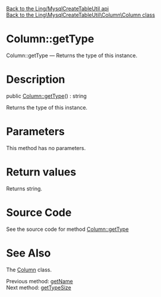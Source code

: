 [Back to the Ling/MysqlCreateTableUtil api](https://github.com/lingtalfi/MysqlCreateTableUtil/blob/master/doc/api/Ling/MysqlCreateTableUtil.md)<br>
[Back to the Ling\MysqlCreateTableUtil\Column\Column class](https://github.com/lingtalfi/MysqlCreateTableUtil/blob/master/doc/api/Ling/MysqlCreateTableUtil/Column/Column.md)


Column::getType
================



Column::getType — Returns the type of this instance.




Description
================


public [Column::getType](https://github.com/lingtalfi/MysqlCreateTableUtil/blob/master/doc/api/Ling/MysqlCreateTableUtil/Column/Column/getType.md)() : string




Returns the type of this instance.




Parameters
================

This method has no parameters.


Return values
================

Returns string.








Source Code
===========
See the source code for method [Column::getType](https://github.com/lingtalfi/MysqlCreateTableUtil/blob/master/Column/Column.php#L320-L323)


See Also
================

The [Column](https://github.com/lingtalfi/MysqlCreateTableUtil/blob/master/doc/api/Ling/MysqlCreateTableUtil/Column/Column.md) class.

Previous method: [getName](https://github.com/lingtalfi/MysqlCreateTableUtil/blob/master/doc/api/Ling/MysqlCreateTableUtil/Column/Column/getName.md)<br>Next method: [getTypeSize](https://github.com/lingtalfi/MysqlCreateTableUtil/blob/master/doc/api/Ling/MysqlCreateTableUtil/Column/Column/getTypeSize.md)<br>

